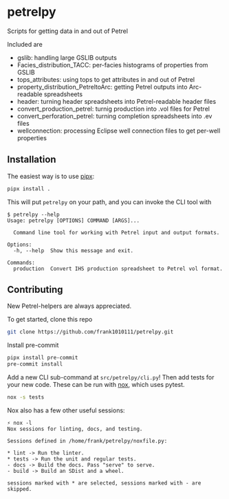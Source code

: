 # petrelpy

Scripts for getting data in and out of Petrel

Included are

- gslib: handling large GSLIB outputs
- Facies_distribution_TACC: per-facies histograms of properties from GSLIB
- tops_attributes: using tops to get attributes in and out of Petrel
- property_distribution_PetreltoArc: getting Petrel outputs into Arc-readable
  spreadsheets
- header: turning header spreadsheets into Petrel-readable header files
- convert_production_petrel: turnig production into .vol files for Petrel
- convert_perforation_petrel: turning completion spreadsheets into .ev files
- wellconnection: processing Eclipse well connection files to get per-well
  properties

## Installation

The easiest way is to use [pipx](https://pypa.github.io/pipx/):

```sh
pipx install .
```

This will put `petrelpy` on your path, and you can invoke the CLI tool with

```
$ petrelpy --help
Usage: petrelpy [OPTIONS] COMMAND [ARGS]...

  Command line tool for working with Petrel input and output formats.

Options:
  -h, --help  Show this message and exit.

Commands:
  production  Convert IHS production spreadsheet to Petrel vol format.
```

## Contributing

New Petrel-helpers are always appreciated.

To get started, clone this repo

```sh
git clone https://github.com/frank1010111/petrelpy.git
```

Install pre-commit

```sh
pipx install pre-commit
pre-commit install
```

Add a new CLI sub-command at `src/petrelpy/cli.py`! Then add tests for your new
code. These can be run with [nox](https://nox.thea.codes/en/stable/), which uses
pytest.

```sh
nox -s tests
```

Nox also has a few other useful sessions:

```
⚡ nox -l
Nox sessions for linting, docs, and testing.

Sessions defined in /home/frank/petrelpy/noxfile.py:

* lint -> Run the linter.
* tests -> Run the unit and regular tests.
- docs -> Build the docs. Pass "serve" to serve.
- build -> Build an SDist and a wheel.

sessions marked with * are selected, sessions marked with - are skipped.
```
